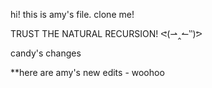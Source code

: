 hi! this is amy's file. clone me! 

TRUST THE NATURAL RECURSION!  ᕙ(⇀‸↼‶)ᕗ


candy's changes

**here are amy's new edits - woohoo
